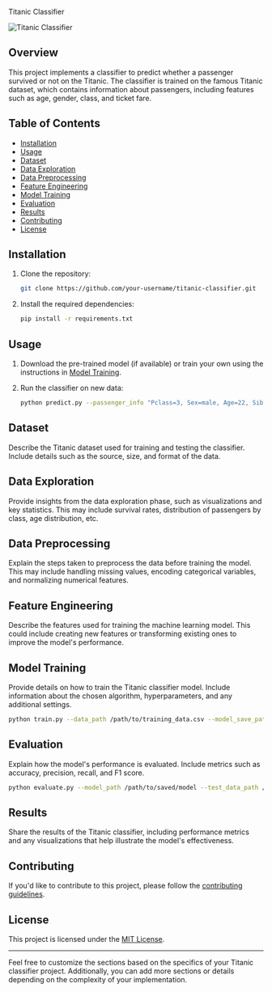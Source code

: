  Titanic Classifier

![Titanic Classifier](https://your-image-url.com)

## Overview

This project implements a classifier to predict whether a passenger survived or not on the Titanic. The classifier is trained on the famous Titanic dataset, which contains information about passengers, including features such as age, gender, class, and ticket fare.

## Table of Contents

- [Installation](#installation)
- [Usage](#usage)
- [Dataset](#dataset)
- [Data Exploration](#data-exploration)
- [Data Preprocessing](#data-preprocessing)
- [Feature Engineering](#feature-engineering)
- [Model Training](#model-training)
- [Evaluation](#evaluation)
- [Results](#results)
- [Contributing](#contributing)
- [License](#license)

## Installation

1. Clone the repository:

   ```bash
   git clone https://github.com/your-username/titanic-classifier.git
   ```

2. Install the required dependencies:

   ```bash
   pip install -r requirements.txt
   ```

## Usage

1. Download the pre-trained model (if available) or train your own using the instructions in [Model Training](#model-training).

2. Run the classifier on new data:

   ```bash
   python predict.py --passenger_info "Pclass=3, Sex=male, Age=22, SibSp=1, Parch=0, Fare=7.25, Embarked=S"
   ```

## Dataset

Describe the Titanic dataset used for training and testing the classifier. Include details such as the source, size, and format of the data.

## Data Exploration

Provide insights from the data exploration phase, such as visualizations and key statistics. This may include survival rates, distribution of passengers by class, age distribution, etc.

## Data Preprocessing

Explain the steps taken to preprocess the data before training the model. This may include handling missing values, encoding categorical variables, and normalizing numerical features.

## Feature Engineering

Describe the features used for training the machine learning model. This could include creating new features or transforming existing ones to improve the model's performance.

## Model Training

Provide details on how to train the Titanic classifier model. Include information about the chosen algorithm, hyperparameters, and any additional settings.

```bash
python train.py --data_path /path/to/training_data.csv --model_save_path /path/to/save/model
```

## Evaluation

Explain how the model's performance is evaluated. Include metrics such as accuracy, precision, recall, and F1 score.

```bash
python evaluate.py --model_path /path/to/saved/model --test_data_path /path/to/test_data.csv
```

## Results

Share the results of the Titanic classifier, including performance metrics and any visualizations that help illustrate the model's effectiveness.

## Contributing

If you'd like to contribute to this project, please follow the [contributing guidelines](CONTRIBUTING.md).

## License

This project is licensed under the [MIT License](LICENSE).

---

Feel free to customize the sections based on the specifics of your Titanic classifier project. Additionally, you can add more sections or details depending on the complexity of your implementation.
